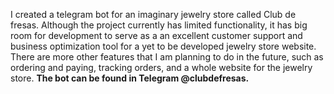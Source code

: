 I created a telegram bot for an imaginary jewelry store called Club de fresas. Although the project currently has limited functionality, it has big room for development to serve as a an excellent customer support and business optimization tool for a yet to be developed jewelry store website.
There are more other features that I am planning to do in the future, such as ordering and paying, tracking orders, and a whole website for the jewelry store.
**The bot can be found in Telegram @clubdefresas.**
